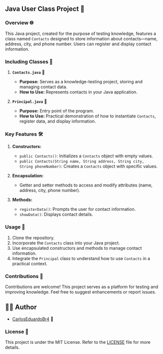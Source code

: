 ## Java User Class Project 🚀

### Overview 🌐

This Java project, created for the purpose of testing knowledge, features a class named `Contacts` designed to store information about contacts—name, address, city, and phone number. Users can register and display contact information.

### Including Classes 📁

1. **`Contacts.java`** 📇
   - **Purpose:** Serves as a knowledge-testing project, storing and managing contact data.
   - **How to Use:** Represents contacts in your Java application.

2. **`Principal.java`** 🚀
   - **Purpose:** Entry point of the program.
   - **How to Use:** Practical demonstration of how to instantiate `Contacts`, register data, and display information.

### Key Features 🛠️

1. **Constructors:**
   - `public Contacts()`: Initializes a `Contacts` object with empty values.
   - `public Contacts(String name, String address, String city, String phoneNumber)`: Creates a `Contacts` object with specific values.

2. **Encapsulation:**
   - Getter and setter methods to access and modify attributes (name, address, city, phone number).

3. **Methods:**
   - `registerData()`: Prompts the user for contact information.
   - `showData()`: Displays contact details.

### Usage 🚀

1. Clone the repository.
2. Incorporate the `Contacts` class into your Java project.
3. Use encapsulated constructors and methods to manage contact information.
4. Integrate the `Principal` class to understand how to use `Contacts` in a practical context.

### Contributions 🤝

Contributions are welcome! This project serves as a platform for testing and improving knowledge. Feel free to suggest enhancements or report issues.

## 👨‍💻 Author

- [CarlosEduardoBr4](https://github.com/CarlosEduardoBr04) 🚀

### License 📜

This project is under the MIT License. Refer to the [LICENSE](LICENSE) file for more details.
